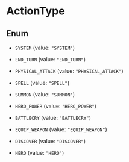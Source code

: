 
# ActionType

## Enum


* `SYSTEM` (value: `"SYSTEM"`)

* `END_TURN` (value: `"END_TURN"`)

* `PHYSICAL_ATTACK` (value: `"PHYSICAL_ATTACK"`)

* `SPELL` (value: `"SPELL"`)

* `SUMMON` (value: `"SUMMON"`)

* `HERO_POWER` (value: `"HERO_POWER"`)

* `BATTLECRY` (value: `"BATTLECRY"`)

* `EQUIP_WEAPON` (value: `"EQUIP_WEAPON"`)

* `DISCOVER` (value: `"DISCOVER"`)

* `HERO` (value: `"HERO"`)



